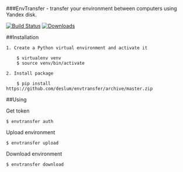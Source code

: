 
###EnvTransfer - transfer your environment between computers using Yandex disk.

[![Build Status](https://travis-ci.org/deslum/EnvTransfer.svg)](https://travis-ci.org/deslum/EnvTransfer)
[![Downloads](https://pypip.in/d/EnvTransfer/badge.svg)](https://pypi.python.org/pypi/EnvTransfer)


##Installation

``` 
1. Create a Python virtual environment and activate it

    $ virtualenv venv
    $ source venv/bin/activate

2. Install package

    $ pip install https://github.com/deslum/envtransfer/archive/master.zip
``` 

##Using

  Get token

``` 
$ envtransfer auth
``` 

  Upload environment

``` 
$ envtransfer upload
``` 

  Download environment

``` 
$ envtransfer download
``` 
